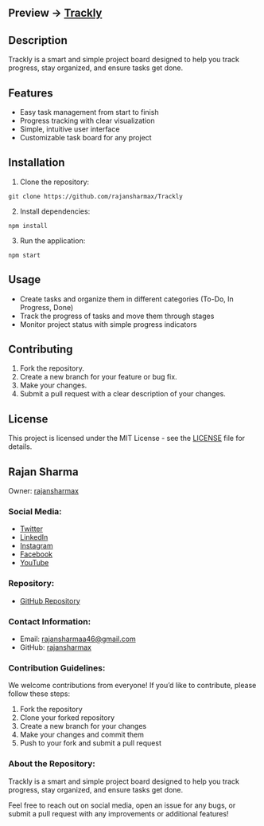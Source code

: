 ## Preview  -> [Trackly](https://trackly-board.vercel.app/)

## Description
Trackly is a smart and simple project board designed to help you track progress, stay organized, and ensure tasks get done.

## Features
- Easy task management from start to finish
- Progress tracking with clear visualization
- Simple, intuitive user interface
- Customizable task board for any project

## Installation
1. Clone the repository:

```git clone https://github.com/rajansharmax/Trackly```

2. Install dependencies:

```npm install```

3. Run the application:

```npm start```


## Usage
- Create tasks and organize them in different categories (To-Do, In Progress, Done)
- Track the progress of tasks and move them through stages
- Monitor project status with simple progress indicators

## Contributing
1. Fork the repository.
2. Create a new branch for your feature or bug fix.
3. Make your changes.
4. Submit a pull request with a clear description of your changes.

## License
This project is licensed under the MIT License - see the [LICENSE](LICENSE) file for details.


## **Rajan Sharma**  
Owner: [rajansharmax](https://github.com/rajansharmax)

### Social Media:
- [Twitter](https://twitter.com/rajansharmax)
- [LinkedIn](https://linkedin.com/in/rajansharmax)
- [Instagram](https://instagram.com/rajansharmax)
- [Facebook](https://facebook.com/rajansharmax)
- [YouTube](https://youtube.com/rajansharmax)

### Repository:
- [GitHub Repository](https://github.com/rajansharmax/Trackly)

### Contact Information:
- Email: rajansharmaa46@gmail.com  
- GitHub: [rajansharmax](https://github.com/rajansharmax)

### Contribution Guidelines:
We welcome contributions from everyone! If you’d like to contribute, please follow these steps:
1. Fork the repository
2. Clone your forked repository
3. Create a new branch for your changes
4. Make your changes and commit them
5. Push to your fork and submit a pull request

### About the Repository:
Trackly is a smart and simple project board designed to help you track progress, stay organized, and ensure tasks get done.

Feel free to reach out on social media, open an issue for any bugs, or submit a pull request with any improvements or additional features!